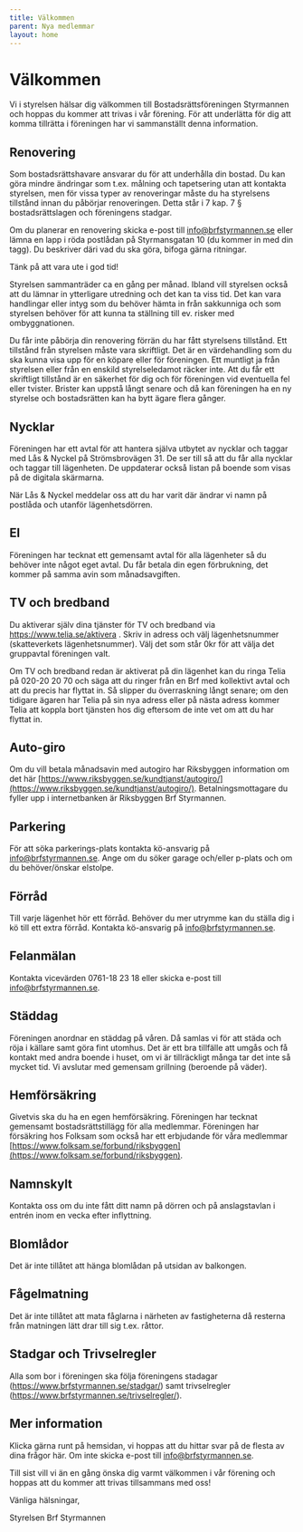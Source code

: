 ```yaml
---
title: Välkommen
parent: Nya medlemmar
layout: home
---
```


# Välkommen

Vi i styrelsen hälsar dig välkommen till Bostadsrättsföreningen Styrmannen och hoppas du kommer att trivas i vår förening. För att underlätta för dig att komma tillrätta i föreningen har vi sammanställt denna information.

## Renovering

Som bostadsrättshavare ansvarar du för att underhålla din bostad. Du kan göra mindre ändringar som t.ex. målning och tapetsering utan att kontakta styrelsen, men för vissa typer av renoveringar måste du ha styrelsens tillstånd innan du påbörjar renoveringen. Detta står i 7 kap. 7 § bostadsrättslagen och föreningens stadgar.  

Om du planerar en renovering skicka e-post till [info@brfstyrmannen.se](mailto:info@brfstyrmannen.se) eller lämna en lapp i röda postlådan på Styrmansgatan 10 (du kommer in med din tagg). Du beskriver däri vad du ska göra, bifoga gärna ritningar.  

Tänk på att vara ute i god tid!  

Styrelsen sammanträder ca en gång per månad. Ibland vill styrelsen också att du lämnar in ytterligare utredning och det kan ta viss tid. Det kan vara handlingar eller intyg som du behöver hämta in från sakkunniga och som styrelsen behöver för att kunna ta ställning till ev. risker med ombyggnationen.  

Du får inte påbörja din renovering förrän du har fått styrelsens tillstånd. Ett tillstånd från styrelsen måste vara skriftligt. Det är en värdehandling som du ska kunna visa upp för en köpare eller för föreningen. Ett muntligt ja från styrelsen eller från en enskild styrelseledamot räcker inte. Att du får ett skriftligt tillstånd är en säkerhet för dig och för föreningen vid eventuella fel eller tvister. Brister kan uppstå långt senare och då kan föreningen ha en ny styrelse och bostadsrätten kan ha bytt ägare flera gånger.  

## Nycklar

Föreningen har ett avtal för att hantera själva utbytet av nycklar och taggar med Lås & Nyckel på Strömsbrovägen 31. De ser till så att du får alla nycklar och taggar till lägenheten. De uppdaterar också listan på boende som visas på de digitala skärmarna.  

När Lås & Nyckel meddelar oss att du har varit där ändrar vi namn på postlåda och utanför lägenhetsdörren.

## El

Föreningen har tecknat ett gemensamt avtal för alla lägenheter så du behöver inte något eget avtal. Du får betala din egen förbrukning, det kommer på samma avin som månadsavgiften.

## TV och bredband

Du aktiverar själv dina tjänster för TV och bredband via https://www.telia.se/aktivera . Skriv in adress och välj lägenhetsnummer (skatteverkets lägenhetsnummer). Välj det som står 0kr för att välja det gruppavtal föreningen valt.

Om TV och bredband redan är aktiverat på din lägenhet kan du ringa Telia på 020-20 20 70 och säga att du ringer från en Brf med kollektivt avtal och att du precis har flyttat in. Så slipper du överraskning långt senare; om den tidigare ägaren har Telia på sin nya adress eller på nästa adress kommer Telia att koppla bort tjänsten hos dig eftersom de inte vet om att du har flyttat in.

## Auto-giro

Om du vill betala månadsavin med autogiro har Riksbyggen information om det här [https://www.riksbyggen.se/kundtjanst/autogiro/](https://www.riksbyggen.se/kundtjanst/autogiro/). Betalningsmottagare du fyller upp i internetbanken är Riksbyggen Brf Styrmannen.

## Parkering

För att söka parkerings-plats kontakta kö-ansvarig på [info@brfstyrmannen.se](mailto:info@brfstyrmannen.se). Ange om du söker garage och/eller p-plats och om du behöver/önskar elstolpe.

## Förråd

Till varje lägenhet hör ett förråd. Behöver du mer utrymme kan du ställa dig i kö till ett extra förråd. Kontakta kö-ansvarig på [info@brfstyrmannen.se](mailto:info@brfstyrmannen.se).

## Felanmälan

Kontakta vicevärden 0761-18 23 18 eller skicka e-post till [info@brfstyrmannen.se](mailto:info@brfstyrmannen.se).

## Städdag

Föreningen anordnar en städdag på våren. Då samlas vi för att städa och röja i källare samt göra fint utomhus. Det är ett bra tillfälle att umgås och få kontakt med andra boende i huset, om vi är tillräckligt många tar det inte så mycket tid. Vi avslutar med gemensam grillning (beroende på väder).

## Hemförsäkring

Givetvis ska du ha en egen hemförsäkring. Föreningen har tecknat gemensamt bostadsrättstillägg för alla medlemmar. Föreningen har försäkring hos Folksam som också har ett erbjudande för våra medlemmar [https://www.folksam.se/forbund/riksbyggen](https://www.folksam.se/forbund/riksbyggen).

## Namnskylt

Kontakta oss om du inte fått ditt namn på dörren och på anslagstavlan i entrén inom en vecka efter inflyttning.

## Blomlådor

Det är inte tillåtet att hänga blomlådan på utsidan av balkongen.

## Fågelmatning

Det är inte tillåtet att mata fåglarna i närheten av fastigheterna då resterna från matningen lätt drar till sig t.ex. råttor.

## Stadgar och Trivselregler

Alla som bor i föreningen ska följa föreningens stadagar (https://www.brfstyrmannen.se/stadgar/) samt trivselregler (https://www.brfstyrmannen.se/trivselregler/).

## Mer information

Klicka gärna runt på hemsidan, vi hoppas att du hittar svar på de flesta av dina frågor här. Om inte skicka e-post till [info@brfstyrmannen.se](mailto:info@brfstyrmannen.se).

Till sist vill vi än en gång önska dig varmt välkommen i vår förening och hoppas att du kommer att trivas tillsammans med oss!

Vänliga hälsningar,

Styrelsen Brf Styrmannen
